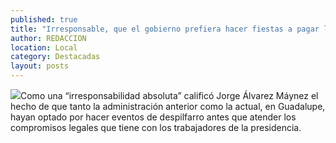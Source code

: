 ```yaml
---
published: true
title: "Irresponsable, que el gobierno prefiera hacer fiestas a pagar la nómina municipal: Álvarez Máynez"
author: REDACCION
location: Local
category: Destacadas
layout: posts
---
```


![](http://i.imgur.com/Nvon0x5m.jpg)Como una “irresponsabilidad absoluta” calificó Jorge Álvarez Máynez el hecho de que tanto la administración anterior como la actual, en Guadalupe, hayan optado por hacer eventos de despilfarro antes que atender los compromisos legales que tiene con los trabajadores de la presidencia.
